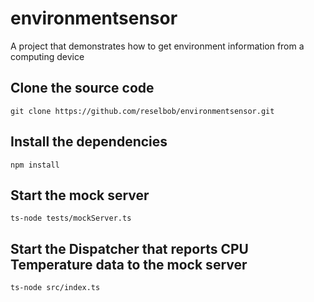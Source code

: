 # environmentsensor
A project that demonstrates how to get environment information from a computing device

## Clone the source code

`git clone https://github.com/reselbob/environmentsensor.git`

## Install the dependencies

`npm install`

## Start the mock server

`ts-node tests/mockServer.ts`

## Start the Dispatcher that reports CPU Temperature data to the mock server

`ts-node src/index.ts`
